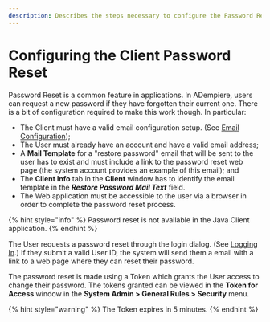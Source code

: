 ```yaml
---
description: Describes the steps necessary to configure the Password Reset functionality.
---
```


# Configuring the Client Password Reset

Password Reset is a common feature in applications. In ADempiere, users can request a new password if they have forgotten their current one. There is a bit of configuration required to make this work though. In particular:

* The Client must have a valid email configuration setup. \(See [Email Configuration](../general-rules/server/email-configuration.md)\);
* The User must already have an account and have a valid email address;
* A **Mail Template** for a "restore password" email that will be sent to the user has to exist and must include a link to the password reset web page \(the system account provides an example of this email\); and
* The **Client Info** tab in the **Client** window has to identify the email template in the _**Restore Password Mail Text**_  field.
* The Web application must be accessible to the user via a browser in order to complete the password reset process.

{% hint style="info" %}
Password reset is not available in the Java Client application.
{% endhint %}

The User requests a password reset through the login dialog. \(See [Logging In](../../getting-started/logging-in.md).\) If they submit a valid User ID, the system will send them a email with a link to a web page where they can reset their password.

The password reset is made using a Token which grants the User access to change their password. The tokens granted can be viewed in the **Token for Access** window in the **System Admin &gt; General Rules &gt; Security** menu.

{% hint style="warning" %}
The Token expires in 5 minutes.
{% endhint %}

